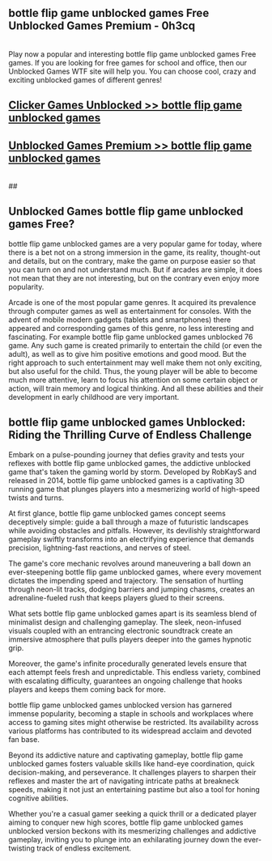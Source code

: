 ## bottle flip game unblocked games Free Unblocked Games Premium - 0h3cq <br>
<br>
Play now a popular and interesting bottle flip game unblocked games Free games. If you are looking for free games for school and office, then our Unblocked Games WTF site will help you. You can choose cool, crazy and exciting unblocked games of different genres!


##  [Clicker Games Unblocked >> bottle flip game unblocked games](http://freeplayer.one?title=bottle_flip_game_unblocked_games&ref=05)

##  [Unblocked Games Premium >> bottle flip game unblocked games](http://freeplayer.one?title=bottle_flip_game_unblocked_games&ref=05)
  <br>
  ##



## Unblocked Games bottle flip game unblocked games Free?

bottle flip game unblocked games are a very popular game for today, where there is a bet not on a strong immersion in the game, its reality, thought-out and details, but on the contrary, make the game on purpose easier so that you can turn on and not understand much. But if arcades are simple, it does not mean that they are not interesting, but on the contrary even enjoy more popularity.

Arcade is one of the most popular game genres. It acquired its prevalence through computer games as well as entertainment for consoles. With the advent of mobile modern gadgets (tablets and smartphones) there appeared and corresponding games of this genre, no less interesting and fascinating. For example bottle flip game unblocked games unblocked 76 game. Any such game is created primarily to entertain the child (or even the adult), as well as to give him positive emotions and good mood. But the right approach to such entertainment may well make them not only exciting, but also useful for the child. Thus, the young player will be able to become much more attentive, learn to focus his attention on some certain object or action, will train memory and logical thinking. And all these abilities and their development in early childhood are very important.

##  bottle flip game unblocked games Unblocked: Riding the Thrilling Curve of Endless Challenge

Embark on a pulse-pounding journey that defies gravity and tests your reflexes with bottle flip game unblocked games, the addictive unblocked game that's taken the gaming world by storm. Developed by RobKayS and released in 2014, bottle flip game unblocked games is a captivating 3D running game that plunges players into a mesmerizing world of high-speed twists and turns.

At first glance, bottle flip game unblocked games concept seems deceptively simple: guide a ball through a maze of futuristic landscapes while avoiding obstacles and pitfalls. However, its devilishly straightforward gameplay swiftly transforms into an electrifying experience that demands precision, lightning-fast reactions, and nerves of steel.

The game's core mechanic revolves around maneuvering a ball down an ever-steepening bottle flip game unblocked games, where every movement dictates the impending speed and trajectory. The sensation of hurtling through neon-lit tracks, dodging barriers and jumping chasms, creates an adrenaline-fueled rush that keeps players glued to their screens.

What sets bottle flip game unblocked games apart is its seamless blend of minimalist design and challenging gameplay. The sleek, neon-infused visuals coupled with an entrancing electronic soundtrack create an immersive atmosphere that pulls players deeper into the games hypnotic grip.

Moreover, the game's infinite procedurally generated levels ensure that each attempt feels fresh and unpredictable. This endless variety, combined with escalating difficulty, guarantees an ongoing challenge that hooks players and keeps them coming back for more.

bottle flip game unblocked games unblocked version has garnered immense popularity, becoming a staple in schools and workplaces where access to gaming sites might otherwise be restricted. Its availability across various platforms has contributed to its widespread acclaim and devoted fan base.

Beyond its addictive nature and captivating gameplay, bottle flip game unblocked games fosters valuable skills like hand-eye coordination, quick decision-making, and perseverance. It challenges players to sharpen their reflexes and master the art of navigating intricate paths at breakneck speeds, making it not just an entertaining pastime but also a tool for honing cognitive abilities.

Whether you're a casual gamer seeking a quick thrill or a dedicated player aiming to conquer new high scores, bottle flip game unblocked games unblocked version beckons with its mesmerizing challenges and addictive gameplay, inviting you to plunge into an exhilarating journey down the ever-twisting track of endless excitement.